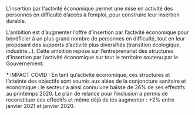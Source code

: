 <p>
  <span id="brief">
L'insertion par l'activité économique permet une mise en activité des personnes en difficulté d’accès à l’emploi, pour construire leur insertion durable.
</p>

<p>
L'ambition est d’augmenter l’offre d’insertion par l’activité économique pour bénéficier à un plus grand nombre de personnes en difficulté, tout en leur proposant des supports d’activité plus diversifiés (transition écologique, industrie…).
Cette ambition repose sur l’entreprenariat des structures d'insertion par l’activité économique sur tout le territoire soutenu par le Gouvernement.
</p>
<p>
* IMPACT COVID : En tant qu’activité économique, ces structures et l’atteinte des objectifs sont soumis aux aléas de la conjoncture sanitaire et économique : le secteur a ainsi connu une baisse de 36% de ses effectifs au printemps 2020. Le plan de relance pour l’inclusion a permis de reconstituer ces effectifs et même déjà de les augmenter : +2% entre janvier 2021 et janvier 2020.
</p>
